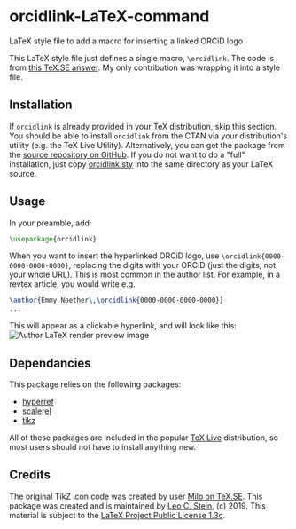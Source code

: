 # orcidlink-LaTeX-command
LaTeX style file to add a macro for inserting a linked ORCiD logo

This LaTeX style file just defines a single macro, `\orcidlink`.  The code is from [this TeX.SE answer](https://tex.stackexchange.com/a/445583/34063).  My only contribution was wrapping it into a style file.

Installation
------------

If `orcidlink` is already provided in your TeX distribution, skip this
section.  You should be able to install `orcidlink` from the CTAN via
your distribution's utility (e.g. the TeX Live Utility).
Alternatively, you can get the package from the [source repository on
GitHub](https://github.com/duetosymmetry/orcidlink-LaTeX-command).  If
you do not want to do a "full" installation, just copy
[orcidlink.sty](orcidlink.sty) into the same directory as your LaTeX
source.

Usage
-----

In your preamble, add:
```latex
\usepackage{orcidlink}
```
When you want to insert the hyperlinked ORCiD logo, use `\orcidlink{0000-0000-0000-0000}`, replacing the digits with your ORCiD (just the digits, not your whole URL).  This is most common in the author list.  For example, in a revtex article, you would write e.g.
```latex
\author{Emmy Noether\,\orcidlink{0000-0000-0000-0000}}
...
```
This will appear as a clickable hyperlink, and will look like this:
![Author LaTeX render preview image](https://raw.githubusercontent.com/duetosymmetry/orcidlink-LaTeX-command/f03c85cd9fe3e40bec5f51b1319b0e9ab30c2e09/preview.png)

Dependancies
------------

This package relies on the following packages:
- [hyperref](https://www.ctan.org/pkg/hyperref)
- [scalerel](https://www.ctan.org/pkg/scalerel)
- [tikz](https://www.ctan.org/pkg/pgf)

All of these packages are included in the popular [TeX Live](https://www.tug.org/texlive/) distribution, so most users should not have to install anything new.

Credits
-------

The original TikZ icon code was created by user [Milo on
TeX.SE](https://tex.stackexchange.com/users/128068/milo).
This package was created and is maintained by [Leo
C. Stein](http://duetosymmetry.com/), (c) 2019.
This material is subject to the [LaTeX Project Public License
1.3c](https://www.ctan.org/license/lppl1.3).
